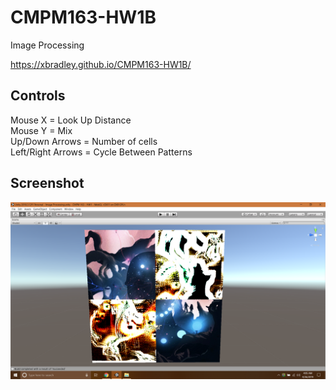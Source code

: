 # CMPM163-HW1B
Image Processing

https://xbradley.github.io/CMPM163-HW1B/

## Controls
Mouse X = Look Up Distance <br/>
Mouse Y = Mix <br/>
Up/Down Arrows = Number of cells <br/>
Left/Right Arrows = Cycle Between Patterns <br/>

## Screenshot

![Image](Screenshots/edgeDetectionShader.png)
